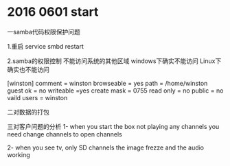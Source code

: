 # 2016 0601 start
一samba代码权限保护问题

1.重启
service smbd restart

2.samba的权限控制
不能访问系统的其他区域
windows下确实不能访问
Linux下确实也不能访问

[winston]
   comment = winston
   browseable = yes
   path = /home/winston
   guest ok = no
   writeable =yes
   create mask = 0755
   read only = no
   public    = no
   vaild users = winston

二对数据的打包


三对客户问题的分析
1- when you start the box not playing any channels you need change channels to open channels

2- when you see tv, only SD channels the image frezze and the audio working

